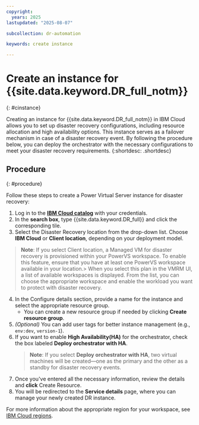 ```yaml
---
copyright:
  years: 2025
lastupdated: "2025-08-07"

subcollection: dr-automation

keywords: create instance

---
```


# Create an instance for {{site.data.keyword.DR_full_notm}}
{: #cinstance}

Creating an instance for {{site.data.keyword.DR_full_notm}} in IBM Cloud allows you to set up disaster recovery configurations, including resource allocation and high availability options. This instance serves as a failover mechanism in case of a disaster recovery event. By following the procedure below, you can deploy the orchestrator with the necessary configurations to meet your disaster recovery requirements.
{:shortdesc: .shortdesc}

## Procedure
{: #procedure}

Follow these steps to create a Power Virtual Server instance for disaster recovery:

1. Log in to the [**IBM Cloud catalog**](https://cloud.ibm.com/catalog) with your credentials.
2. In the **search box**, type {{site.data.keyword.DR_full}} and click the corresponding tile.
3. Select the Disaster Recovery location from the drop-down list. Choose **IBM Cloud** or **Client location**, depending on your deployment model.

> **Note**: If you select Client location, a Managed VM for disaster recovery is provisioned within your PowerVS workspace.
> To enable this feature, ensure that you have at least one PowerVS workspace available in your location.> When you select this plan in the VMRM UI, a list of available workspaces is displayed.
> From the list, you can choose the appropriate workspace and enable the workload you want to protect with disaster recovery.

4. In the Configure details section, provide a name for the instance and select the appropriate resource group.
   - You can create a new resource group if needed by clicking **Create resource group**.
5. *(Optional)* You can add user tags for better instance management (e.g., `env:dev`, `version-1`).
6. If you want to enable **High Availability(HA)** for the orchestrator, check the box labeled **Deploy orchestrator with HA**.
   > **Note**: If you select **Deploy orchestrator with HA**, two virtual machines will be created—one as the primary and the other as a standby for disaster recovery events.
7. Once you've entered all the necessary information, review the details and **click** Create Resource.
8. You will be redirected to the **Service details** page, where you can manage your newly created DR instance.

For more information about the appropriate region for your workspace, see [IBM Cloud regions](https://cloud.ibm.com/docs/overview?topic=overview-locations).
